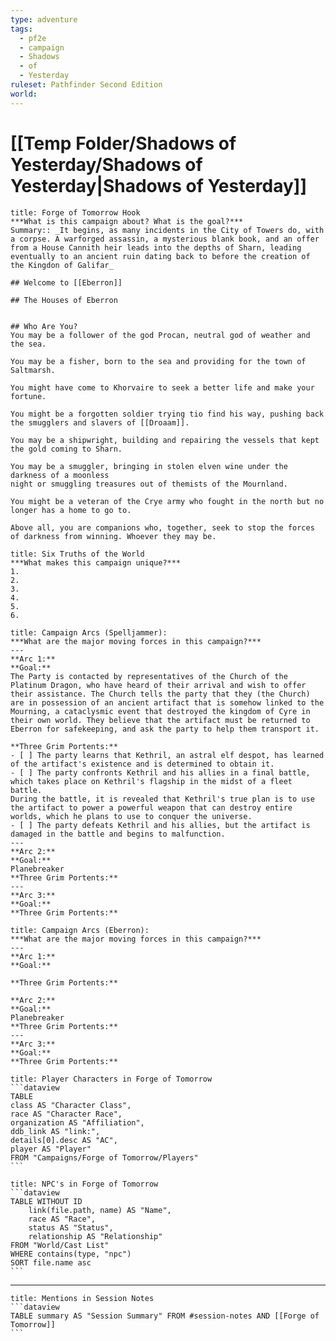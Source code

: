 ```yaml
---
type: adventure
tags:
  - pf2e
  - campaign
  - Shadows
  - of
  - Yesterday
ruleset: Pathfinder Second Edition
world:
---
```

# [[Temp Folder/Shadows of Yesterday/Shadows of Yesterday|Shadows of Yesterday]]


```ad-important
title: Forge of Tomorrow Hook
***What is this campaign about? What is the goal?***
Summary:: _It begins, as many incidents in the City of Towers do, with a corpse. A warforged assassin, a mysterious blank book, and an offer from a House Cannith heir leads into the depths of Sharn, leading eventually to an ancient ruin dating back to before the creation of the Kingdon of Galifar_

## Welcome to [[Eberron]]

## The Houses of Eberron


## Who Are You?
You may be a follower of the god Procan, neutral god of weather and the sea.

You may be a fisher, born to the sea and providing for the town of Saltmarsh.

You might have come to Khorvaire to seek a better life and make your fortune.

You might be a forgotten soldier trying tio find his way, pushing back the smugglers and slavers of [[Droaam]].

You may be a shipwright, building and repairing the vessels that kept the gold coming to Sharn.

You may be a smuggler, bringing in stolen elven wine under the darkness of a moonless
night or smuggling treasures out of themists of the Mournland.

You might be a veteran of the Crye army who fought in the north but no longer has a home to go to.

Above all, you are companions who, together, seek to stop the forces of darkness from winning. Whoever they may be.
```

```ad-faq
title: Six Truths of the World
***What makes this campaign unique?***
1.
2.
3.
4.
5.
6.
```

```ad-info
title: Campaign Arcs (Spelljammer):
***What are the major moving forces in this campaign?***
---
**Arc 1:**
**Goal:**
The Party is contacted by representatives of the Church of the Platinum Dragon, who have heard of their arrival and wish to offer their assistance. The Church tells the party that they (the Church) are in possession of an ancient artifact that is somehow linked to the Mourning, a cataclysmic event that destroyed the kingdom of Cyre in their own world. They believe that the artifact must be returned to Eberron for safekeeping, and ask the party to help them transport it.

**Three Grim Portents:**
- [ ] The party learns that Kethril, an astral elf despot, has learned of the artifact's existence and is determined to obtain it.
- [ ] The party confronts Kethril and his allies in a final battle, which takes place on Kethril's flagship in the midst of a fleet battle.
During the battle, it is revealed that Kethril's true plan is to use the artifact to power a powerful weapon that can destroy entire worlds, which he plans to use to conquer the universe.
- [ ] The party defeats Kethril and his allies, but the artifact is damaged in the battle and begins to malfunction.
---
**Arc 2:**
**Goal:**
Planebreaker
**Three Grim Portents:**
---
**Arc 3:**
**Goal:**
**Three Grim Portents:**
```

```ad-info
title: Campaign Arcs (Eberron):
***What are the major moving forces in this campaign?***
---
**Arc 1:**
**Goal:**

**Three Grim Portents:**

**Arc 2:**
**Goal:**
Planebreaker
**Three Grim Portents:**
---
**Arc 3:**
**Goal:**
**Three Grim Portents:**
```
````ad-tldr
title: Player Characters in Forge of Tomorrow
```dataview
TABLE
class AS "Character Class",
race AS "Character Race",
organization AS "Affiliation",
ddb_link AS "link:",
details[0].desc AS "AC",
player AS "Player"
FROM "Campaigns/Forge of Tomorrow/Players"
```
````


````ad-tldr
title: NPC's in Forge of Tomorrow
```dataview
TABLE WITHOUT ID
	link(file.path, name) AS "Name",
	race AS "Race",
	status AS "Status",
	relationship AS "Relationship"
FROM "World/Cast List"
WHERE contains(type, "npc")
SORT file.name asc
```
````

---
````ad-example
title: Mentions in Session Notes
```dataview
TABLE summary AS "Session Summary" FROM #session-notes AND [[Forge of Tomorrow]]
```
````